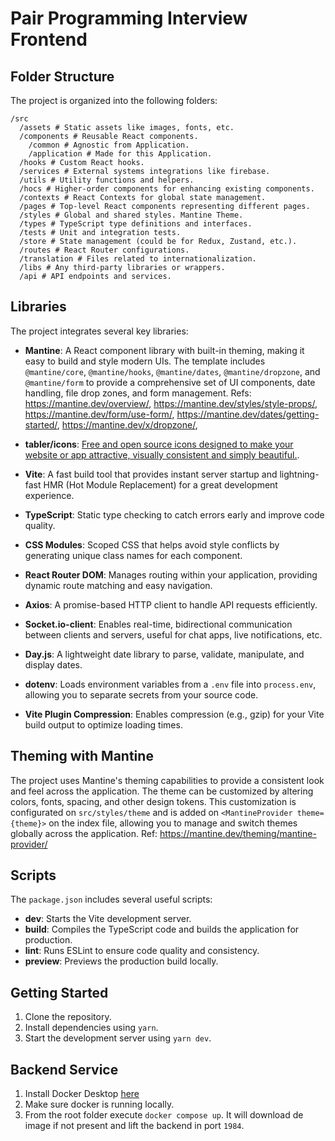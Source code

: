 # Pair Programming Interview Frontend

## Folder Structure

The project is organized into the following folders:

```
/src
  /assets # Static assets like images, fonts, etc. 
  /components # Reusable React components.
    /common # Agnostic from Application.
    /application # Made for this Application.
  /hooks # Custom React hooks.
  /services # External systems integrations like firebase.
  /utils # Utility functions and helpers.
  /hocs # Higher-order components for enhancing existing components.
  /contexts # React Contexts for global state management.
  /pages # Top-level React components representing different pages.
  /styles # Global and shared styles. Mantine Theme.
  /types # TypeScript type definitions and interfaces.
  /tests # Unit and integration tests.
  /store # State management (could be for Redux, Zustand, etc.).
  /routes # React Router configurations.
  /translation # Files related to internationalization.
  /libs # Any third-party libraries or wrappers.
  /api # API endpoints and services.
```

## Libraries

The project integrates several key libraries:

- **Mantine**: A React component library with built-in theming, making it easy to build and style modern UIs. The template includes `@mantine/core`, `@mantine/hooks`, `@mantine/dates`, `@mantine/dropzone`, and `@mantine/form` to provide a comprehensive set of UI components, date handling, file drop zones, and form management.
  Refs: https://mantine.dev/overview/, https://mantine.dev/styles/style-props/, https://mantine.dev/form/use-form/, https://mantine.dev/dates/getting-started/, https://mantine.dev/x/dropzone/,

- **tabler/icons**: [Free and open source icons designed to make your website or app attractive, visually consistent and simply beautiful.](https://tabler.io/icons).

- **Vite**: A fast build tool that provides instant server startup and lightning-fast HMR (Hot Module Replacement) for a great development experience.

- **TypeScript**: Static type checking to catch errors early and improve code quality.

- **CSS Modules**: Scoped CSS that helps avoid style conflicts by generating unique class names for each component.

- **React Router DOM**: Manages routing within your application, providing dynamic route matching and easy navigation.

- **Axios**: A promise-based HTTP client to handle API requests efficiently.

- **Socket.io-client**: Enables real-time, bidirectional communication between clients and servers, useful for chat apps, live notifications, etc.

- **Day.js**: A lightweight date library to parse, validate, manipulate, and display dates.

- **dotenv**: Loads environment variables from a `.env` file into `process.env`, allowing you to separate secrets from your source code.

- **Vite Plugin Compression**: Enables compression (e.g., gzip) for your Vite build output to optimize loading times.

## Theming with Mantine

The project uses Mantine's theming capabilities to provide a consistent look and feel across the application. The theme can be customized by altering colors, fonts, spacing, and other design tokens. This customization is configurated on `src/styles/theme` and is added on `<MantineProvider theme={theme}>` on the index file, allowing you to manage and switch themes globally across the application.
Ref: https://mantine.dev/theming/mantine-provider/

## Scripts

The `package.json` includes several useful scripts:

- **dev**: Starts the Vite development server.
- **build**: Compiles the TypeScript code and builds the application for production.
- **lint**: Runs ESLint to ensure code quality and consistency.
- **preview**: Previews the production build locally.

## Getting Started
1. Clone the repository.
2. Install dependencies using `yarn`.
3. Start the development server using `yarn dev`.

## Backend Service
1. Install Docker Desktop [here](https://www.docker.com/products/docker-desktop/)
2. Make sure docker is running locally.
3. From the root folder execute `docker compose up`. It will download de image if not present and lift the backend in port `1984`.

